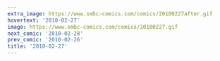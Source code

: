 ```yaml
---
extra_image: https://www.smbc-comics.com/comics/20100227after.gif
hovertext: '2010-02-27'
image: https://www.smbc-comics.com/comics/20100227.gif
next_comic: '2010-02-28'
prev_comic: '2010-02-26'
title: '2010-02-27'
---
```


